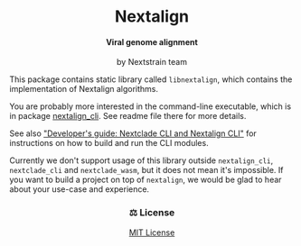 <h1 id="nextalign" align="center">
Nextalign
</h1>

<h4 id="nextalign" align="center">
Viral genome alignment
</h4>

<p align="center">
by Nextstrain team
</p>


This package contains static library called `libnextalign`, which contains the implementation of Nextalign algorithms.

You are probably more interested in the command-line executable, which is in package <a href="../../nextalign_cli">nextalign_cli</a>. See readme file there for more details.

See also ["Developer's guide: Nextclade CLI and Nextalign CLI"](docs/dev/developers-guide-cli.md) for instructions on how to build and run the CLI modules.

Currently we don't support usage of this library outside `nextalign_cli`, `nextclade_cli` and `nextclade_wasm`, but it does not mean it's impossible. If you want to build a project on top of `nextalign`, we would be glad to hear about your use-case and experience.


<h3 id="license" align="center">
⚖️ License
</h3>

<p align="center">
  <a target="_blank" rel="noopener noreferrer" href="../../LICENSE" alt="License file">MIT License</a>
</p>
